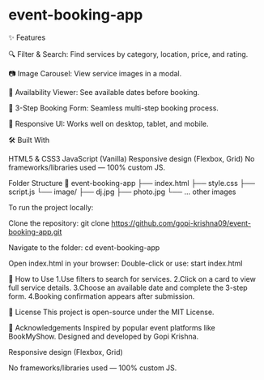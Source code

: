 # event-booking-app
✨ Features

🔍 Filter & Search: Find services by category, location, price, and rating.

📷 Image Carousel: View service images in a modal.

📅 Availability Viewer: See available dates before booking.

📝 3-Step Booking Form: Seamless multi-step booking process.

📱 Responsive UI: Works well on desktop, tablet, and mobile.

🛠️ Built With

HTML5 & CSS3
JavaScript (Vanilla)
Responsive design (Flexbox, Grid)
No frameworks/libraries used — 100% custom JS.


Folder Structure
📁 event-booking-app
├── index.html
├── style.css
├── script.js
└── image/
    ├── dj.jpg
    ├── photo.jpg
    └── ... other images

To run the project locally:

Clone the repository:
git clone https://github.com/gopi-krishna09/event-booking-app.git


Navigate to the folder:
cd event-booking-app


Open index.html in your browser:
Double-click or use:
start index.html

🧪 How to Use
1.Use filters to search for services.
2.Click on a card to view full service details.
3.Choose an available date and complete the 3-step form.
4.Booking confirmation appears after submission.

📄 License
This project is open-source under the MIT License.

🙌 Acknowledgements
Inspired by popular event platforms like BookMyShow.
Designed and developed by Gopi Krishna.

Responsive design (Flexbox, Grid)

No frameworks/libraries used — 100% custom JS.
